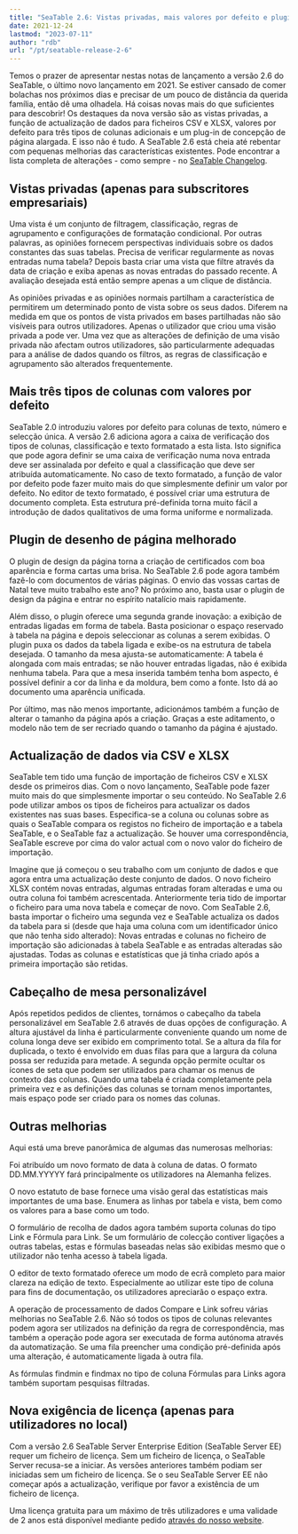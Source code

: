 ```yaml
---
title: "SeaTable 2.6: Vistas privadas, mais valores por defeito e plugin de desenho de página melhorado"
date: 2021-12-24
lastmod: "2023-07-11"
author: "rdb"
url: "/pt/seatable-release-2-6"
---
```


Temos o prazer de apresentar nestas notas de lançamento a versão 2.6 do SeaTable, o último novo lançamento em 2021. Se estiver cansado de comer bolachas nos próximos dias e precisar de um pouco de distância da querida família, então dê uma olhadela. Há coisas novas mais do que suficientes para descobrir! Os destaques da nova versão são as vistas privadas, a função de actualização de dados para ficheiros CSV e XLSX, valores por defeito para três tipos de colunas adicionais e um plug-in de concepção de página alargada. E isso não é tudo. A SeaTable 2.6 está cheia até rebentar com pequenas melhorias das características existentes. Pode encontrar a lista completa de alterações - como sempre - no [SeaTable Changelog](https://seatable.io/pt/docs/changelog/version-2-6/).

## Vistas privadas (apenas para subscritores empresariais)

Uma vista é um conjunto de filtragem, classificação, regras de agrupamento e configurações de formatação condicional. Por outras palavras, as opiniões fornecem perspectivas individuais sobre os dados constantes das suas tabelas. Precisa de verificar regularmente as novas entradas numa tabela? Depois basta criar uma vista que filtre através da data de criação e exiba apenas as novas entradas do passado recente. A avaliação desejada está então sempre apenas a um clique de distância.

As opiniões privadas e as opiniões normais partilham a característica de permitirem um determinado ponto de vista sobre os seus dados. Diferem na medida em que os pontos de vista privados em bases partilhadas não são visíveis para outros utilizadores. Apenas o utilizador que criou uma visão privada a pode ver. Uma vez que as alterações de definição de uma visão privada não afectam outros utilizadores, são particularmente adequadas para a análise de dados quando os filtros, as regras de classificação e agrupamento são alterados frequentemente.

## Mais três tipos de colunas com valores por defeito

SeaTable 2.0 introduziu valores por defeito para colunas de texto, número e selecção única. A versão 2.6 adiciona agora a caixa de verificação dos tipos de colunas, classificação e texto formatado a esta lista. Isto significa que pode agora definir se uma caixa de verificação numa nova entrada deve ser assinalada por defeito e qual a classificação que deve ser atribuída automaticamente. No caso de texto formatado, a função de valor por defeito pode fazer muito mais do que simplesmente definir um valor por defeito. No editor de texto formatado, é possível criar uma estrutura de documento completa. Esta estrutura pré-definida torna muito fácil a introdução de dados qualitativos de uma forma uniforme e normalizada.

## Plugin de desenho de página melhorado

O plugin de design da página torna a criação de certificados com boa aparência e forma cartas uma brisa. No SeaTable 2.6 pode agora também fazê-lo com documentos de várias páginas. O envio das vossas cartas de Natal teve muito trabalho este ano? No próximo ano, basta usar o plugin de design da página e entrar no espírito natalício mais rapidamente.

Além disso, o plugin oferece uma segunda grande inovação: a exibição de entradas ligadas em forma de tabela. Basta posicionar o espaço reservado à tabela na página e depois seleccionar as colunas a serem exibidas. O plugin puxa os dados da tabela ligada e exibe-os na estrutura de tabela desejada. O tamanho da mesa ajusta-se automaticamente: A tabela é alongada com mais entradas; se não houver entradas ligadas, não é exibida nenhuma tabela. Para que a mesa inserida também tenha bom aspecto, é possível definir a cor da linha e da moldura, bem como a fonte. Isto dá ao documento uma aparência unificada.

Por último, mas não menos importante, adicionámos também a função de alterar o tamanho da página após a criação. Graças a este aditamento, o modelo não tem de ser recriado quando o tamanho da página é ajustado.

## Actualização de dados via CSV e XLSX

SeaTable tem tido uma função de importação de ficheiros CSV e XLSX desde os primeiros dias. Com o novo lançamento, SeaTable pode fazer muito mais do que simplesmente importar o seu conteúdo. No SeaTable 2.6 pode utilizar ambos os tipos de ficheiros para actualizar os dados existentes nas suas bases. Especifica-se a coluna ou colunas sobre as quais o SeaTable compara os registos no ficheiro de importação e a tabela SeaTable, e o SeaTable faz a actualização. Se houver uma correspondência, SeaTable escreve por cima do valor actual com o novo valor do ficheiro de importação.

Imagine que já começou o seu trabalho com um conjunto de dados e que agora entra uma actualização deste conjunto de dados. O novo ficheiro XLSX contém novas entradas, algumas entradas foram alteradas e uma ou outra coluna foi também acrescentada. Anteriormente teria tido de importar o ficheiro para uma nova tabela e começar de novo. Com SeaTable 2.6, basta importar o ficheiro uma segunda vez e SeaTable actualiza os dados da tabela para si (desde que haja uma coluna com um identificador único que não tenha sido alterado): Novas entradas e colunas no ficheiro de importação são adicionadas à tabela SeaTable e as entradas alteradas são ajustadas. Todas as colunas e estatísticas que já tinha criado após a primeira importação são retidas.

## Cabeçalho de mesa personalizável

Após repetidos pedidos de clientes, tornámos o cabeçalho da tabela personalizável em SeaTable 2.6 através de duas opções de configuração. A altura ajustável da linha é particularmente conveniente quando um nome de coluna longa deve ser exibido em comprimento total. Se a altura da fila for duplicada, o texto é envolvido em duas filas para que a largura da coluna possa ser reduzida para metade. A segunda opção permite ocultar os ícones de seta que podem ser utilizados para chamar os menus de contexto das colunas. Quando uma tabela é criada completamente pela primeira vez e as definições das colunas se tornam menos importantes, mais espaço pode ser criado para os nomes das colunas.

## Outras melhorias

Aqui está uma breve panorâmica de algumas das numerosas melhorias:

Foi atribuído um novo formato de data à coluna de datas. O formato DD.MM.YYYYY fará principalmente os utilizadores na Alemanha felizes.

O novo estatuto de base fornece uma visão geral das estatísticas mais importantes de uma base. Enumera as linhas por tabela e vista, bem como os valores para a base como um todo.

O formulário de recolha de dados agora também suporta colunas do tipo Link e Fórmula para Link. Se um formulário de colecção contiver ligações a outras tabelas, estas e fórmulas baseadas nelas são exibidas mesmo que o utilizador não tenha acesso à tabela ligada.

O editor de texto formatado oferece um modo de ecrã completo para maior clareza na edição de texto. Especialmente ao utilizar este tipo de coluna para fins de documentação, os utilizadores apreciarão o espaço extra.

A operação de processamento de dados Compare e Link sofreu várias melhorias no SeaTable 2.6. Não só todos os tipos de colunas relevantes podem agora ser utilizados na definição da regra de correspondência, mas também a operação pode agora ser executada de forma autónoma através da automatização. Se uma fila preencher uma condição pré-definida após uma alteração, é automaticamente ligada à outra fila.

As fórmulas findmin e findmax no tipo de coluna Fórmulas para Links agora também suportam pesquisas filtradas.

## Nova exigência de licença (apenas para utilizadores no local)

Com a versão 2.6 SeaTable Server Enterprise Edition (SeaTable Server EE) requer um ficheiro de licença. Sem um ficheiro de licença, o SeaTable Server recusa-se a iniciar. As versões anteriores também podiam ser iniciadas sem um ficheiro de licença. Se o seu SeaTable Server EE não começar após a actualização, verifique por favor a existência de um ficheiro de licença.

Uma licença gratuita para um máximo de três utilizadores e uma validade de 2 anos está disponível mediante pedido [através do nosso website](https://seatable.io/pt/on-premises/?lang=auto).
